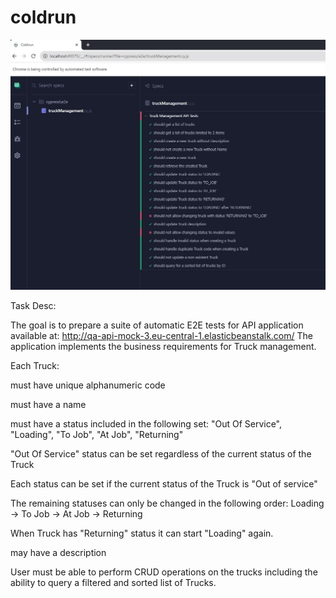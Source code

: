 # coldrun

![alt text](https://github.com/karolmacheta/coldrun/blob/master/tests.jpg)

Task Desc:

The goal is to prepare a suite of automatic E2E tests for API application available at: http://qa-api-mock-3.eu-central-1.elasticbeanstalk.com/
The application implements the business requirements for Truck management.

Each Truck:

must have unique alphanumeric code

must have a name

must have a status included in the following set: "Out Of Service", "Loading", "To Job", "At Job", "Returning"

"Out Of Service" status can be set regardless of the current status of the Truck

Each status can be set if the current status of the Truck is "Out of service"

The remaining statuses can only be changed in the following order:
Loading -> To Job -> At Job -> Returning

When Truck has "Returning" status it can start "Loading" again.

may have a description

User must be able to perform CRUD operations on the trucks including the ability to query a filtered and sorted list of Trucks.